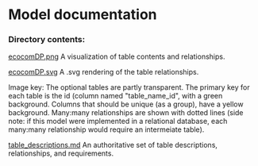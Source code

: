# Model documentation

### Directory contents:

[ecocomDP.png](https://github.com/EDIorg/ecocomDP/blob/master/documentation/model/ecocomDP.png) A visualization of table contents and relationships. 

[ecocomDP.svg](https://github.com/EDIorg/ecocomDP/blob/master/documentation/model/ecocomDP.svg) A .svg rendering of the table relationships. 

Image key: The optional tables are partly transparent.  The primary key for each table is the id (column named "table_name_id", with a green background. Columns that should be unique (as a group), have a yellow background. Many:many relationships are shown with dotted lines (side note: if this model were implemented in a relational database, each many:many relationship would require an intermeiate table).

[table_descriptions.md](https://github.com/EDIorg/ecocomDP/blob/master/documentation/model/table_description.md) An authoritative set of table descriptions, relationships, and requirements.



